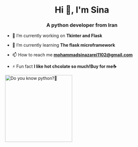 <h1 align="center">Hi 👋, I'm Sina</h1>
<h3 align="center">A python developer from Iran</h3>

- 🔭 I’m currently working on **Tkinter and Flask**

- 🌱 I’m currently learning **The flask microframework**

- 📫 How to reach me **mohammadsinazarei1102@gmail.com**

- ⚡ Fun fact **I like hot chcolate so much!Buy for me☕**

<img aligen="center" alt="Do you know python?🐍" width = "220" src="https://media.tenor.com/qwBdJLnEIiIAAAAM/snake-dance.gif">
